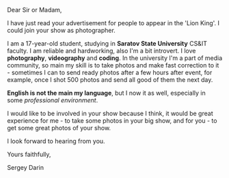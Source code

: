 Dear Sir or Madam,

I have just read your advertisement for people to appear in the 'Lion King'. I could join your show as photographer.

I am a 17-year-old student, studying in **Saratov State University**  CS&IT faculty. I am reliable and hardworking, also I'm a bit introvert. I love **photography**, **videography** and **coding**. In the university I'm a part of media community, so main my skill is to take photos and make fast correction to it - sometimes I can to send ready photos after a few hours after event, for example, once I shot 500 photos and send all good of them the next day.

**English is not the main my language**, but I now it as well, especially in some *professional environment*.

I would like to be involved in your show because I think, it would be great experience for me - to take some photos in your big show, and for you - to get some great photos of your show.

I look forward to hearing from you.

Yours faithfully,

Sergey Darin
